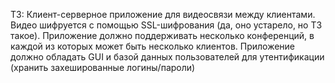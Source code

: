 ТЗ:
Клиент-серверное приложение для видеосвязи между клиентами.
Видео шифруется с помощью SSL-шифрования (да, оно устарело, но ТЗ такое).
Приложение должно поддерживать несколько конференций, в каждой из которых может быть несколько клиентов.
Приложение должно обладать GUI и базой данных пользователей для утентификации (хранить захешированные логины/пароли)